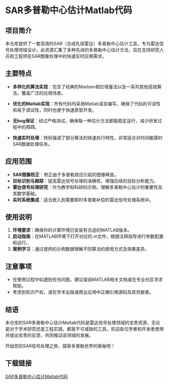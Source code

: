 # SAR多普勒中心估计Matlab代码

## 项目简介

本仓库提供了一套高效的SAR（合成孔径雷达）多普勒中心估计工具，专为雷达信号处理领域设计。此资源汇集了多种先进的多普勒中心估计方法，旨在支持研究人员和工程师在SAR图像处理中的快速实时应用需求。

## 主要特点

- **多样化的算法实现**：包含了经典的Madsen相位增量法以及一系列其他高效算法，覆盖广泛的应用场景。
  
- **优化的Matlab实现**：所有代码均采用Matlab语言编写，确保了代码的可读性和易于调试性，同时也便于快速原型开发。

- **无bug保证**：经过严格测试，确保每一种估计方法都能稳定运行，减少研发过程中的障碍。

- **快速实时处理**：特别强调了部分算法的快速执行特性，非常适合对时间敏感的SAR数据处理任务。

## 应用范围

- **SAR图像校正**：修正由于多普勒效应引起的图像畸变。
- **目标识别与跟踪**：提高雷达信号处理的准确性，增强后续的目标分析能力。
- **雷达信号处理研究**：作为教学和科研的示例，理解多普勒中心估计的重要性及其数学基础。
- **实时系统集成**：适合嵌入到需要即时多普勒补偿的雷达信号处理系统中。

## 使用说明

1. **环境要求**：确保你的计算环境已安装有合适的MATLAB版本。
2. **启动指南**：在MATLAB环境下打开对应的.m文件，根据注释指导进行参数配置和运行。
3. **案例学习**：通过提供的示例数据理解不同算法的使用方式及效果差异。

## 注意事项

- 在使用过程中如遇到任何问题，建议查阅MATLAB相关文档或在专业社区寻求帮助。
- 考虑到知识产权，请在学术出版或商业应用中正确引用源码及其贡献者。

## 结语

本仓库的SAR多普勒中心估计Matlab代码是雷达信号处理领域的宝贵资源，无论是对于学术研究还是工程实践，都是不可或缺的工具。欢迎各位学者和开发者使用并提出宝贵的反馈，共同推动该领域的发展。

开始您的SAR信号处理之旅，探索多普勒世界的奥秘吧！

## 下载链接

[SAR多普勒中心估计Matlab代码](https://pan.quark.cn/s/b09da06f1099)